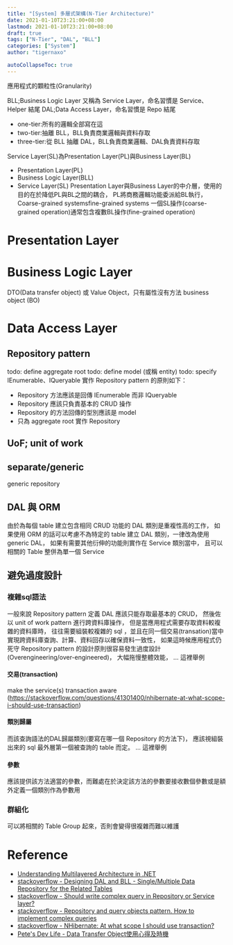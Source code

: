```yaml
---
title: "[System] 多層式架構(N-Tier Architecture)"
date: 2021-01-10T23:21:00+08:00
lastmod: 2021-01-10T23:21:00+08:00
draft: true
tags: ["N-Tier", "DAL", "BLL"]
categories: ["System"]
author: "tigernaxo"

autoCollapseToc: true
---
```

應用程式的顆粒性(Granularity)

BLL;Business Logic Layer 又稱為 Service Layer，命名習慣是 Service、Helper 結尾
DAL;Data Access Layer，命名習慣是 Repo 結尾
- one-tier:所有的邏輯全部寫在這
- two-tier:抽離 BLL，BLL負責商業邏輯與資料存取
- three-tier:從 BLL 抽離 DAL，BLL負責商業邏輯、DAL負責資料存取

Service Layer(SL)為Presentation Layer(PL)與Business Layer(BL)
- Presentation Layer(PL)
- Business Logic Layer(BLL)
- Service Layer(SL)
Presentation Layer與Business Layer的中介層，使用的目的在於降低PL與BL之間的耦合，
PL將商務邏輯功能委派給BL執行，
Coarse-grained systemsfine-grained systems
一個SL操作(coarse-grained operation)通常包含複數BL操作(fine-grained operation)

# Presentation Layer
# Business Logic Layer
DTO(Data transfer object) 或 Value Object，只有屬性沒有方法
business object (BO)
# Data Access Layer
## Repository pattern
todo: define aggregate root
todo: define model (或稱 entity)
todo: specify IEnumerable、IQueryable
實作 Repository pattern 的原則如下：
- Repository 方法應該是回傳 IEnumerable 而非 IQueryable
- Repository 應該只負責基本的 CRUD 操作
- Repository 的方法回傳的型別應該是 model
- 只為 aggregate root 實作 Repository 
## UoF; unit of work
## separate/generic
generic repository
## DAL 與 ORM
由於為每個 table 建立包含相同 CRUD 功能的 DAL 類別是重複性高的工作，
如果使用 ORM 的話可以考慮不為特定的 table 建立 DAL 類別，一律改為使用 generic DAL，
如果有需要其他衍伸的功能則實作在 Service 類別當中，
且可以相關的 Table 整併為單一個 Service

## 避免過度設計
### 複雜sql語法
一般來說 Repository pattern 定義 DAL 應該只能存取最基本的 CRUD，
然後佐以 unit of work pattern 進行跨資料庫操作，
但是當應用程式需要存取資料較複雜的資料庫時，
往往需要組裝較複雜的 sql ，並且在同一個交易(transation)當中實現跨資料庫查詢、計算、資料回存以確保資料一致性，
如果這時候應用程式仍死守 Repository pattern 的設計原則很容易發生過度設計(Overengineering/over-engineered)，
大幅拖慢整體效能，
... 這裡舉例
#### 交易(transaction)
make the service(s) transaction aware (https://stackoverflow.com/questions/41301400/nhibernate-at-what-scope-i-should-use-transaction)
#### 類別歸屬
而該查詢語法的DAL歸屬類別(要寫在哪一個 Repository 的方法下)，
應該視組裝出來的 sql 最外層第一個被查詢的 table 而定。
... 這裡舉例
#### 參數
應該提供該方法適當的參數，而難處在於決定該方法的參數要接收數個參數或是額外定義一個類別作為參數用
### 群組化
可以將相關的 Table Group 起來，否則會變得很複雜而難以維護

# Reference
- [Understanding Multilayered Architecture in .NET](https://www.c-sharpcorner.com/UploadFile/1492b1/understanding-multilayered-architecture-in-net/)
- [stackoverflow - Designing DAL and BLL - Single/Multiple Data Repository for the Related Tables](https://stackoverflow.com/questions/42478863/designing-dal-and-bll-single-multiple-data-repository-for-the-related-tables)
- [stackoverflow - Should write complex query in Repository or Service layer?](https://stackoverflow.com/questions/50312714/should-write-complex-query-in-repository-or-service-layer)
- [stackoverflow - Repository and query objects pattern. How to implement complex queries](https://stackoverflow.com/questions/29089102/repository-and-query-objects-pattern-how-to-implement-complex-queries)
- [stackoverflow - NHibernate: At what scope I should use transaction?](https://stackoverflow.com/questions/41301400/nhibernate-at-what-scope-i-should-use-transaction)
- [Pete's Dev Life - Data Transfer Object使用心得及時機](https://www.petekcchen.com/2010/12/how-to-use-data-transfer-object.html)